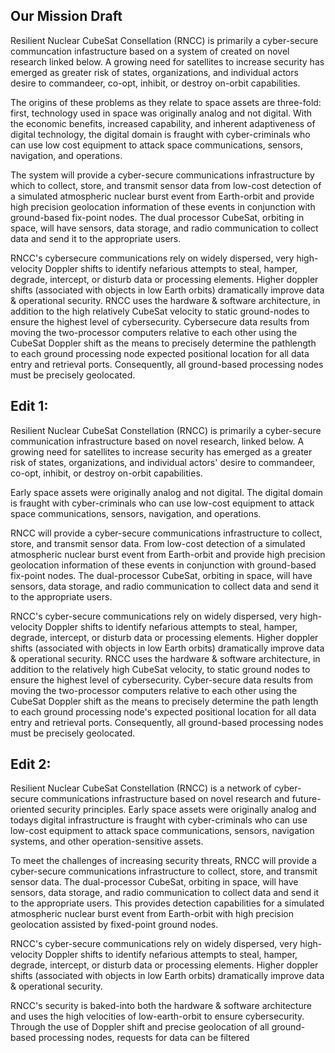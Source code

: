 ## Our Mission Draft 

Resilient Nuclear CubeSat Consellation (RNCC) is primarily a cyber-secure communcation infastructure based on a system of created on novel research linked below. A growing need for satellites to increase security has emerged as greater risk of states, organizations, and individual actors desire to commandeer, co-opt, inhibit, or destroy on-orbit capabilities.

The origins of these problems as they relate to space assets are three-fold: first, technology used in space was originally analog and not digital. With the economic benefits, increased capability, and inherent adaptiveness of digital technology, the digital domain is fraught with cyber-criminals who can use low cost equipment to attack space communications, sensors, navigation, and operations.

The system will provide a cyber-secure communications infrastructure by which to collect, store, and transmit sensor data from low-cost detection of a simulated atmospheric nuclear burst event from Earth-orbit and provide high precision geolocation information of these events in conjunction with ground-based fix-point nodes. The dual processor CubeSat, orbiting in space, will have sensors, data storage, and radio communication to collect data and send it to the appropriate users.

RNCC's cybersecure communications rely on widely dispersed, very high-velocity Doppler shifts to identify nefarious attempts to steal, hamper, degrade, intercept, or disturb data or processing elements. Higher doppler shifts (associated with objects in low Earth orbits) dramatically improve data & operational security. RNCC uses the hardware & software architecture, in addition to the high relatively CubeSat velocity to static ground-nodes to ensure the highest level of cybersecurity. Cybersecure data results from moving the two-processor computers relative to each other using the CubeSat Doppler shift as the means to precisely determine the pathlength to each ground processing node expected positional location for all data entry and retrieval ports. Consequently, all ground-based processing nodes must be precisely geolocated.

Edit 1:
---------
Resilient Nuclear CubeSat Constellation (RNCC) is primarily a cyber-secure communication infrastructure based on novel research, linked below. A growing need for satellites to increase security has emerged as a greater risk of states, organizations, and individual actors' desire to commandeer, co-opt, inhibit, or destroy on-orbit capabilities.  
  
Early space assets were originally analog and not digital. The digital domain is fraught with cyber-criminals who can use low-cost equipment to attack space communications, sensors, navigation, and operations.  
  
RNCC will provide a cyber-secure communications infrastructure to collect, store, and transmit sensor data. From low-cost detection of a simulated atmospheric nuclear burst event from Earth-orbit and provide high precision geolocation information of these events in conjunction with ground-based fix-point nodes. The dual-processor CubeSat, orbiting in space, will have sensors, data storage, and radio communication to collect data and send it to the appropriate users.  
  
RNCC's cyber-secure communications rely on widely dispersed, very high-velocity Doppler shifts to identify nefarious attempts to steal, hamper, degrade, intercept, or disturb data or processing elements. Higher doppler shifts (associated with objects in low Earth orbits) dramatically improve data & operational security. RNCC uses the hardware & software architecture, in addition to the relatively high CubeSat velocity, to static ground nodes to ensure the highest level of cybersecurity. Cyber-secure data results from moving the two-processor computers relative to each other using the CubeSat Doppler shift as the means to precisely determine the path length to each ground processing node's expected positional location for all data entry and retrieval ports. Consequently, all ground-based processing nodes must be precisely geolocated.


Edit 2:
---------

Resilient Nuclear CubeSat Constellation (RNCC) is a network of cyber-secure communications infrastructure based on novel research and future-oriented security principles. Early space assets were originally analog and todays digital infrastructure is fraught with cyber-criminals who can use low-cost equipment to attack space communications, sensors, navigation systems, and other operation-sensitive assets.

To meet the challenges of increasing security threats, RNCC will provide a cyber-secure communications infrastructure to collect, store, and transmit sensor data. The dual-processor CubeSat, orbiting in space, will have sensors, data storage, and radio communication to collect data and send it to the appropriate users. This provides detection capabilities for a simulated atmospheric nuclear burst event from Earth-orbit with high precision geolocation assisted by fixed-point ground nodes. 
  
RNCC's cyber-secure communications rely on widely dispersed, very high-velocity Doppler shifts to identify nefarious attempts to steal, hamper, degrade, intercept, or disturb data or processing elements. Higher doppler shifts (associated with objects in low Earth orbits) dramatically improve data & operational security. 

RNCC's security is baked-into both the hardware & software architecture and uses the high velocities of low-earth-orbit to ensure cybersecurity. Through the use of Doppler shift and precise geolocation of all ground-based processing nodes, requests for data can be filtered 
